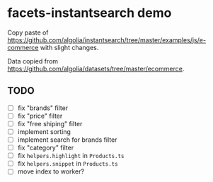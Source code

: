 # facets-instantsearch demo

Copy paste of https://github.com/algolia/instantsearch/tree/master/examples/js/e-commerce with slight changes.

Data copied from https://github.com/algolia/datasets/tree/master/ecommerce.

## TODO

- [ ] fix "brands" filter
- [ ] fix "price" filter
- [ ] fix "free shiping" filter
- [ ] implement sorting
- [ ] implement search for brands filter
- [ ] fix "category" filter
- [ ] fix `helpers.highlight` in `Products.ts`
- [ ] fix `helpers.snippet` in `Products.ts`
- [ ] move index to worker?
